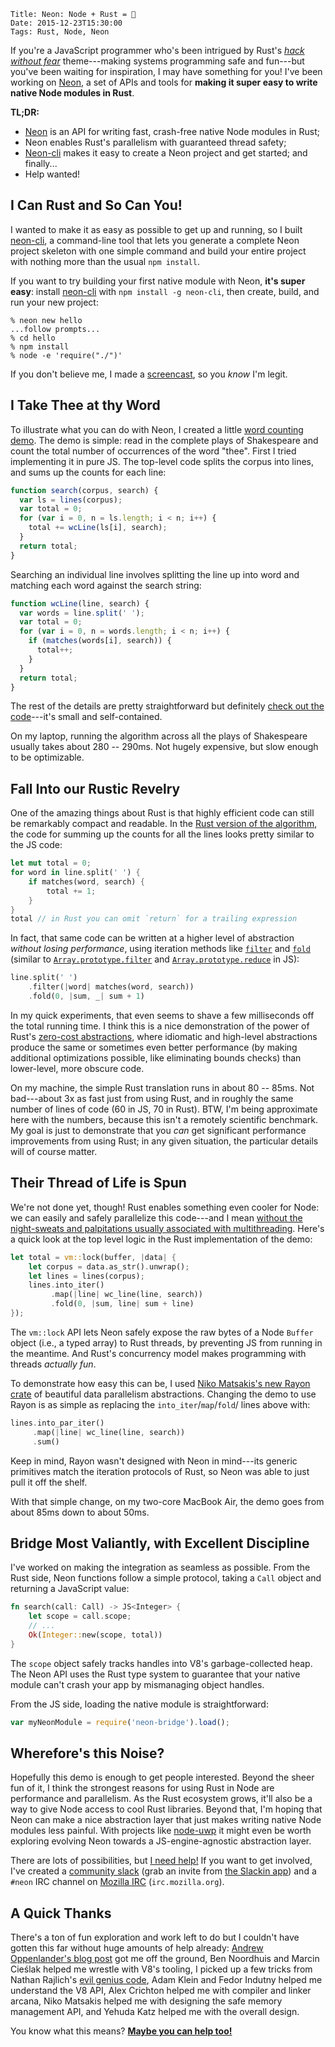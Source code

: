     Title: Neon: Node + Rust = 💖
    Date: 2015-12-23T15:30:00
    Tags: Rust, Node, Neon

If you're a JavaScript programmer who's been intrigued by Rust's [_hack without fear_](http://blog.rust-lang.org/2015/08/14/Next-year.html) theme---making systems programming safe and fun---but you've been waiting for inspiration, I may have something for you! I've been working on [Neon](https://github.com/dherman/neon), a set of APIs and tools for **making it super easy to write native Node modules in Rust**.

**TL;DR:**

  * [Neon](https://github.com/dherman/neon) is an API for writing fast, crash-free native Node modules in Rust;
  * Neon enables Rust's parallelism with guaranteed thread safety;
  * [Neon-cli](https://github.com/dherman/neon-cli) makes it easy to create a Neon project and get started; and finally...
  * Help wanted!

## I Can Rust and So Can You!

I wanted to make it as easy as possible to get up and running, so I built [neon-cli](https://github.com/dherman/neon-cli), a command-line tool that lets you generate a complete Neon project skeleton with one simple command and build your entire project with nothing more than the usual `npm install`.

If you want to try building your first native module with Neon, **it's super easy**: install [neon-cli](https://github.com/dherman/neon-cli) with `npm install -g neon-cli`, then create, build, and run your new project:

```
% neon new hello
...follow prompts...
% cd hello
% npm install
% node -e 'require("./")'
```

If you don't believe me, I made a [screencast](https://raw.githubusercontent.com/dherman/neon-cli/master/screencast.gif), so you _know_ I'm legit.

## I Take Thee at thy Word

To illustrate what you can do with Neon, I created a little [word counting demo](https://github.com/dherman/wc-demo). The demo is simple: read in the complete plays of Shakespeare and count the total number of occurrences of the word "thee". First I tried implementing it in pure JS. The top-level code splits the corpus into lines, and sums up the counts for each line:

```javascript
function search(corpus, search) {
  var ls = lines(corpus);
  var total = 0;
  for (var i = 0, n = ls.length; i < n; i++) {
    total += wcLine(ls[i], search);
  }
  return total;
}
```

Searching an individual line involves splitting the line up into word and matching each word against the search string:

```javascript
function wcLine(line, search) {
  var words = line.split(' ');
  var total = 0;
  for (var i = 0, n = words.length; i < n; i++) {
    if (matches(words[i], search)) {
      total++;
    }
  }
  return total;
}
```

The rest of the details are pretty straightforward but definitely [check out the code](https://github.com/dherman/wc-demo/blob/master/lib/search.js)---it's small and self-contained.

On my laptop, running the algorithm across all the plays of Shakespeare usually takes about 280 -- 290ms. Not hugely expensive, but slow enough to be optimizable.

## Fall Into our Rustic Revelry

One of the amazing things about Rust is that highly efficient code can still be remarkably compact and readable. In the [Rust version of the algorithm](https://github.com/dherman/wc-demo/blob/master/src/lib.rs), the code for summing up the counts for all the lines looks pretty similar to the JS code:

```rust
let mut total = 0;
for word in line.split(' ') {
    if matches(word, search) {
        total += 1;
    }
}
total // in Rust you can omit `return` for a trailing expression
```

In fact, that same code can be written at a higher level of abstraction _without losing performance_, using iteration methods like [`filter`](http://doc.rust-lang.org/std/iter/trait.Iterator.html#method.filter) and [`fold`](http://doc.rust-lang.org/std/iter/trait.Iterator.html#method.fold) (similar to [`Array.prototype.filter`](https://developer.mozilla.org/en-US/docs/Web/JavaScript/Reference/Global_Objects/Array/filter) and [`Array.prototype.reduce`](https://developer.mozilla.org/en-US/docs/Web/JavaScript/Reference/Global_Objects/Array/Reduce) in JS):

```rust
line.split(' ')
    .filter(|word| matches(word, search))
    .fold(0, |sum, _| sum + 1)
```

In my quick experiments, that even seems to shave a few milliseconds off the total running time. I think this is a nice demonstration of the power of Rust's [zero-cost abstractions](http://blog.rust-lang.org/2015/05/11/traits.html), where idiomatic and high-level abstractions produce the same or sometimes even better performance (by making additional optimizations possible, like eliminating bounds checks) than lower-level, more obscure code.

On my machine, the simple Rust translation runs in about 80 -- 85ms. Not bad---about 3x as fast just from using Rust, and in roughly the same number of lines of code (60 in JS, 70 in Rust). BTW, I'm being approximate here with the numbers, because this isn't a remotely scientific benchmark. My goal is just to demonstrate that you _can_ get significant performance improvements from using Rust; in any given situation, the particular details will of course matter.

## Their Thread of Life is Spun

We're not done yet, though! Rust enables something even cooler for Node: we can easily and safely parallelize this code---and I mean [without the night-sweats and palpitations usually associated with multithreading](http://blog.rust-lang.org/2015/04/10/Fearless-Concurrency.html). Here's a quick look at the top level logic in the Rust implementation of the demo:

```rust
let total = vm::lock(buffer, |data| {
    let corpus = data.as_str().unwrap();
    let lines = lines(corpus);
    lines.into_iter()
         .map(|line| wc_line(line, search))
         .fold(0, |sum, line| sum + line)
});
```

The `vm::lock` API lets Neon safely expose the raw bytes of a Node `Buffer` object (i.e., a typed array) to Rust threads, by preventing JS from running in the meantime. And Rust's concurrency model makes programming with threads _actually fun_.

To demonstrate how easy this can be, I used [Niko Matsakis's new Rayon crate](http://smallcultfollowing.com/babysteps/blog/2015/12/18/rayon-data-parallelism-in-rust/) of beautiful data parallelism abstractions. Changing the demo to use Rayon is as simple as replacing the `into_iter`/`map`/`fold`/ lines above with:

```rust
lines.into_par_iter()
     .map(|line| wc_line(line, search))
     .sum()
```

Keep in mind, Rayon wasn't designed with Neon in mind---its generic primitives match the iteration protocols of Rust, so Neon was able to just pull it off the shelf.

With that simple change, on my two-core MacBook Air, the demo goes from about 85ms down to about 50ms.

## Bridge Most Valiantly, with Excellent Discipline

I've worked on making the integration as seamless as possible. From the Rust side, Neon functions follow a simple protocol, taking a `Call` object and returning a JavaScript value:

```rust
fn search(call: Call) -> JS<Integer> {
    let scope = call.scope;
    // ...
    Ok(Integer::new(scope, total))
}
```

The `scope` object safely tracks handles into V8's garbage-collected heap. The Neon API uses the Rust type system to guarantee that your native module can't crash your app by mismanaging object handles.

From the JS side, loading the native module is straightforward:

```javascript
var myNeonModule = require('neon-bridge').load();
```

## Wherefore's this Noise?

Hopefully this demo is enough to get people interested. Beyond the sheer fun of it, I think the strongest reasons for using Rust in Node are performance and parallelism. As the Rust ecosystem grows, it'll also be a way to give Node access to cool Rust libraries. Beyond that, I'm hoping that Neon can make a nice abstraction layer that just makes writing native Node modules less painful. With projects like [node-uwp](https://blogs.windows.com/buildingapps/2015/05/12/bringing-node-js-to-windows-10-iot-core/) it might even be worth exploring evolving Neon towards a JS-engine-agnostic abstraction layer.

There are lots of possibilities, but [I need help!](https://github.com/dherman/neon) If you want to get involved, I've created a [community slack](http://rustbridge.slack.com) (grab an invite from [the Slackin app](http://rustbridge-community-slackin.herokuapp.com)) and a `#neon` IRC channel on [Mozilla IRC](https://wiki.mozilla.org/IRC) (`irc.mozilla.org`).

## A Quick Thanks

There's a ton of fun exploration and work left to do but I couldn't have gotten this far without huge amounts of help already: [Andrew Oppenlander's blog post](http://oppenlander.me/articles/rust-ffi) got me off the ground, Ben Noordhuis and Marcin Cieślak helped me wrestle with V8's tooling, I picked up a few tricks from Nathan Rajlich's [evil genius code](https://github.com/TooTallNate/node-bindings/blob/master/bindings.js), Adam Klein and Fedor Indutny helped me understand the V8 API, Alex Crichton helped me with compiler and linker arcana, Niko Matsakis helped me with designing the safe memory management API, and Yehuda Katz helped me with the overall design.

You know what this means? [**Maybe you can help too!**](https://github.com/dherman/neon)

